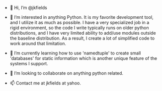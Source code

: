 - 👋 Hi, I’m @jkfields
- 👀 I’m interested in anything Python.  It is my favorite development tool, and I utilize it as much as possible.  I have a very specialized job in a rigid environment, so the code I write typically runs on older python distributions, and I have very limited ability to add/use modules outside the baseline distribution.  As a result, I create a lot of simplified code to work around that limitation.

- 🌱 I’m currently learning how to use 'namedtuple' to create small 'databases' for static information which is another unique feature of the systems I support.
- 💞️ I’m looking to collaborate on anything python related.
- 📫 Contact me at jkfields at yahoo.

<!---
jkfields/jkfields is a ✨ special ✨ repository because its `README.md` (this file) appears on your GitHub profile.
You can click the Preview link to take a look at your changes.
--->
